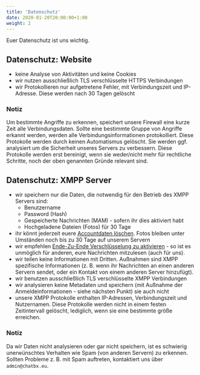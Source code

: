 ```yaml
---
title: 'Datenschutz'
date: 2020-01-20T20:00:00+1:00
weight: 2
---
```


Euer Datenschutz ist uns wichtig.  

## Datenschutz: Website

- keine Analyse von Aktivitäten und keine Cookies
- wir nutzen ausschließlich TLS verschlüsselte HTTPS Verbindungen
- wir Protokollieren nur aufgetretene Fehler, mit Verbindungszeit und IP-Adresse. Diese werden nach 30 Tagen gelöscht


### Notiz
Um bestimmte Angriffe zu erkennen, speichert unsere Firewall eine kurze Zeit alle Verbindungsdaten. Sollte eine bestimmte Gruppe von Angriffe erkannt werden, werden alle Verbindungsinformationen protokolliert. Diese Protokolle werden durch keinen Automatismus gelöscht. Sie werden ggf. analysiert um die Sicherheit unseres Servers zu verbessern. Diese Protokolle werden erst bereinigt, wenn sie weder/nicht mehr für rechtliche Schritte, noch der oben genannten Gründe relevant sind.

## Datenschutz: XMPP Server

- wir speichern nur die Daten, die notwendig für den Betrieb des XMPP Servers sind:
    - Benutzername
    - Password (Hash)
    - Gespeicherte Nachrichten (MAM) - sofern ihr dies aktiviert habt
    - Hochgeladene Dateien (Fotos) für 30 Tage
- ihr könnt jederzeit euere [Accountdaten löschen](https://accounts.chatbx.eu/delete). Fotos bleiben unter Umständen noch bis zu 30 Tage auf unserem Servern
- wir empfehlen [Ende-Zu-Ende Verschlüsselung zu aktivieren]() - so ist es unmöglich für anderen, eure Nachrichten mitzulesen (auch für uns).
- wir teilen keine Informationen mit Dritten. Außnahmen sind XMPP spezifische Informationen (z. B. wenn ihr Nachrichten an einen anderen Servern sendet, oder ein Kontakt von einem anderen Server hinzufügt).
- wir benutzen ausschließlich TLS verschlüsselte XMPP Verbindungen
- wir analysieren keine Metadaten und speichern (mit Außnahme der Anmeldeinformationen - siehe nächsten Punkt) sie auch nicht 
- unsere XMPP Protokolle enthalten IP-Adressen, Verbindungszeit und Nutzernamen. Diese Protokolle werden nicht in einem festen Zeitintervall gelöscht, lediglich, wenn sie eine bestimmte größe erreichen. 

### Notiz
Da wir Daten nicht analysieren oder gar nicht speichern, ist es schwierig unerwünschtes Verhalten wie Spam (von anderen Servern) zu erkennen. Sollten Probleme z. B. mit Spam auftreten, kontaktiert uns über `admin@chatbx.eu`.
